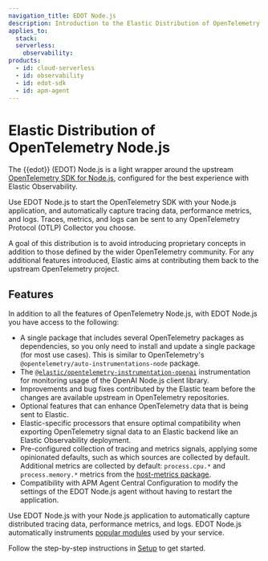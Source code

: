 ```yaml
---
navigation_title: EDOT Node.js
description: Introduction to the Elastic Distribution of OpenTelemetry Node.js (EDOT Node.js).
applies_to:
  stack:
  serverless:
    observability:
products:
  - id: cloud-serverless
  - id: observability
  - id: edot-sdk
  - id: apm-agent
---
```


# Elastic Distribution of OpenTelemetry Node.js

The {{edot}} (EDOT) Node.js is a light wrapper around the upstream [OpenTelemetry SDK for Node.js](https://opentelemetry.io/docs/languages/js), configured for the best experience with Elastic Observability. 

Use EDOT Node.js to start the OpenTelemetry SDK with your Node.js application, and automatically capture tracing data, performance metrics, and logs. Traces, metrics, and logs can be sent to any OpenTelemetry Protocol (OTLP) Collector you choose.

A goal of this distribution is to avoid introducing proprietary concepts in addition to those defined by the wider OpenTelemetry community. For any additional features introduced, Elastic aims at contributing them back to the upstream OpenTelemetry project.

## Features

In addition to all the features of OpenTelemetry Node.js, with EDOT Node.js you have access to the following:

* A single package that includes several OpenTelemetry packages as dependencies, so you only need to install and update a single package (for most use cases). This is similar to OpenTelemetry's `@opentelemetry/auto-instrumentations-node` package.
* The [`@elastic/opentelemetry-instrumentation-openai`](https://github.com/elastic/elastic-otel-node/tree/main/packages/instrumentation-openai#readme) instrumentation for monitoring usage of the OpenAI Node.js client library.
* Improvements and bug fixes contributed by the Elastic team before the changes are available upstream in OpenTelemetry repositories.
* Optional features that can enhance OpenTelemetry data that is being sent to Elastic.
* Elastic-specific processors that ensure optimal compatibility when exporting OpenTelemetry signal data to an Elastic backend like an Elastic Observability deployment.
* Pre-configured collection of tracing and metrics signals, applying some opinionated defaults, such as which sources are collected by default. Additional metrics are collected by default: `process.cpu.*` and `process.memory.*` metrics from the [host-metrics package](https://github.com/open-telemetry/opentelemetry-js-contrib/tree/main/packages/opentelemetry-host-metrics/).
* Compatibility with APM Agent Central Configuration to modify the settings of the EDOT Node.js agent without having to restart the application.

Use EDOT Node.js with your Node.js application to automatically capture distributed tracing data, performance metrics, and logs. EDOT Node.js automatically instruments [popular modules](./supported-technologies.md#instrumentations) used by your service.

Follow the step-by-step instructions in [Setup](./setup/index.md) to get started.